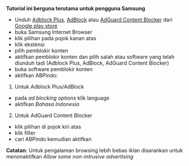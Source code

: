 **Tutorial ini berguna terutama untuk pengguna Samsung**
- Unduh [Adblock Plus](https://play.google.com/store/apps/details?id=org.adblockplus.adblockplussbrowser), [AdBlock](https://play.google.com/store/apps/details?id=com.betafish.adblocksbrowser) atau [AdGuard Content Blocker](https://play.google.com/store/apps/details?id=com.adguard.android.contentblocker) dari [Google play store](https://play.google.com)
- buka Samsung Internet Browser
- klik pilihan pada pojok kanan atas
- klik ekstensi
- pilih pemblokir konten
- aktifkan pemblokir konten dan pilih salah atau software yang telah diunduh tadi (Adblock Plus, AdBlock, AdGuard Content Blocker)
- buka software pemblokir konten
- aktifkan ABPindo:
1. Untuk Adblock Plus/AdBlock
- pada *ad blocking options* klik language
- aktifkan *Bahasa Indonesia*
2. Untuk AdGuard Content Blocker
- klik pilihan di pojok kiri atas
- klik filter
- cari ABPindo kemudian aktifkan

**Catatan**: Untuk pengalaman browsing lebih bebas iklan disarankan untuk menonaktifkan *Allow some non-intrusive advertising*
